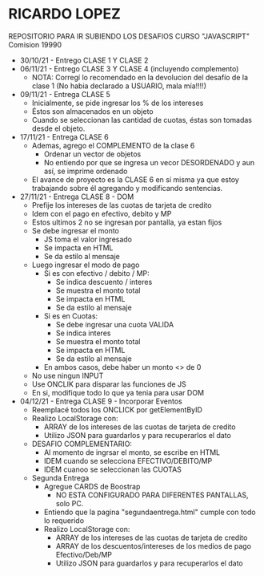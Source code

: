 # RICARDO LOPEZ
REPOSITORIO PARA IR SUBIENDO LOS DESAFIOS CURSO "JAVASCRIPT"
Comision 19990

- 30/10/21 - Entrego CLASE 1 Y CLASE 2
- 06/11/21 - Entrego CLASE 3 Y CLASE 4 (incluyendo complemento)
    - NOTA: Corregí lo recomendado en la devolucion del desafío de la clase 1 (No habia declarado a USUARIO, mala mía!!!!)
- 09/11/21 - Entrega CLASE 5
    - Inicialmente, se pide ingresar los % de los intereses
    - Éstos son almacenados en un objeto
    - Cuando se seleccionan las cantidad de cuotas, éstas son tomadas desde el objeto.
- 17/11/21 - Entrega CLASE 6
    - Ademas, agrego el COMPLEMENTO de la clase 6
        - Ordenar un vector de objetos
        - No entiendo por que se ingresa un vecor DESORDENADO y aun así, se imprime ordenado
    - El avance de proyecto es la CLASE 6 en sí misma ya que estoy trabajando sobre él agregando y modificando sentencias.
- 27/11/21 - Entrega CLASE 8 - DOM
    - Prefije los intereses de las cuotas de tarjeta de credito
    - Idem con el pago en efectivo, debito y MP
    - Estos ultimos 2 no se ingresan por pantalla, ya estan fijos
    - Se debe ingresar el monto
        - JS toma el valor ingresado
        - Se impacta en HTML
        - Se da estilo al mensaje
    - Luego ingresar el modo de pago
        - Si es con efectivo / debito / MP:
            - Se indica descuento / interes
            - Se muestra el monto total
            - Se impacta en HTML
            - Se da estilo al mensaje
        - Si es en Cuotas:
            - Se debe ingresar una cuota VALIDA
            - Se indica interes
            - Se muestra el monto total
            - Se impacta en HTML
            - Se da estilo al mensaje
        - En ambos casos, debe haber un monto <> de 0
    - No use ningun INPUT
    - Use ONCLIK para disparar las funciones de JS
    - En si, modifique todo lo que ya tenia para usar DOM
- 04/12/21 - Entrega CLASE 9 - Incorporar Eventos
    - Reemplacé todos los ONCLICK por getElementByID
    - Realizo LocalStorage con:
        - ARRAY de los intereses de las cuotas de tarjeta de credito
        - Utilizo JSON para guardarlos y para recuperarlos el dato
    - DESAFIO COMPLEMENTARIO:
        - Al momento de ingrsar el monto, se escribe en HTML
        - IDEM cuando se selecciona EFECTIVO/DEBITO/MP
        - IDEM cuanoo se seleccionan las CUOTAS 
    - Segunda Entrega
        - Agregue CARDS de Boostrap
            - NO ESTA CONFIGURADO PARA DIFERENTES PANTALLAS, solo PC.
        - Entiendo que la pagina "segundaentrega.html" cumple con todo lo requerido
        - Realizo LocalStorage con:
            - ARRAY de los intereses de las cuotas de tarjeta de credito
            - ARRAY de los descuentos/intereses de los medios de pago Efectivo/Deb/MP
            - Utilizo JSON para guardarlos y para recuperarlos el dato